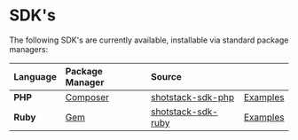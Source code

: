 # SDK's

The following SDK's are currently available, installable via standard package managers:

| Language | Package Manager | Source |  |
| :--- | :--- | :--- | :--- |
| **PHP** | [Composer](https://packagist.org/packages/shotstack/shotstack-sdk-php) | [shotstack-sdk-php](https://github.com/shotstack/shotstack-sdk-php) | [Examples](https://github.com/shotstack/php-demos) |
| **Ruby** | [Gem](https://rubygems.org/gems/shotstack) | [shotstack-sdk-ruby](https://github.com/shotstack/shotstack-sdk-ruby) | [Examples](https://github.com/shotstack/ruby-demos) |



